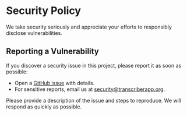 # Security Policy

We take security seriously and appreciate your efforts to responsibly disclose vulnerabilities.

## Reporting a Vulnerability

If you discover a security issue in this project, please report it as soon as possible:

- Open a [GitHub issue](../../issues) with details.
- For sensitive reports, email us at security@transcriberapp.org.

Please provide a description of the issue and steps to reproduce. We will respond as quickly as possible.
